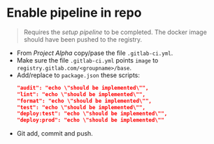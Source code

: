 # Enable pipeline in repo
> Requires the *setup pipeline* to be completed. The docker image should have been pushed to the registry.
- From *Project Alpha* copy/pase the file `.gitlab-ci.yml`.
- Make sure the file `.gitlab-ci.yml` points `image` to `registry.gitlab.com/<groupname>/base`.
- Add/replace to `package.json` these scripts:
    ```json
    "audit": "echo \"should be implemented\"",
    "lint": "echo \"should be implemented\"",
    "format": "echo \"should be implemented\"",
    "test": "echo \"should be implemented\"",
    "deploy:test": "echo \"should be implemented\"",
    "deploy:prod": "echo \"should be implemented\""
    ```
- Git add, commit and push.
